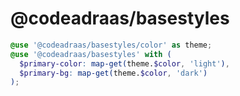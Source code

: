 # @codeadraas/basestyles

```scss
@use '@codeadraas/basestyles/color' as theme;
@use '@codeadraas/basestyles' with (
  $primary-color: map-get(theme.$color, 'light'),
  $primary-bg: map-get(theme.$color, 'dark')
);
```